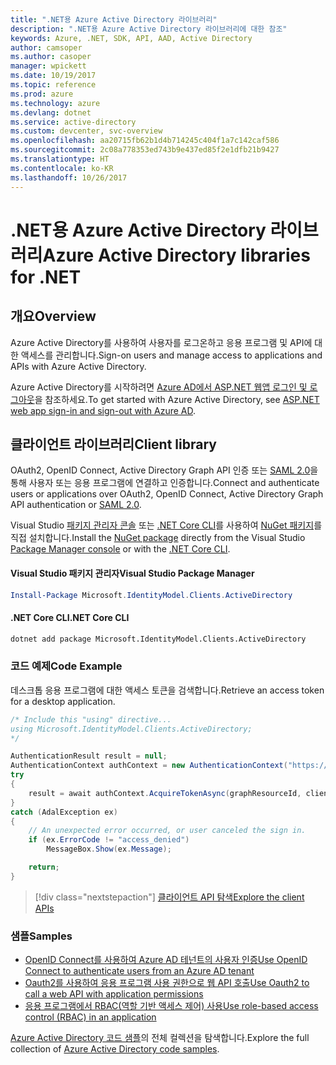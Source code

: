 ```yaml
---
title: ".NET용 Azure Active Directory 라이브러리"
description: ".NET용 Azure Active Directory 라이브러리에 대한 참조"
keywords: Azure, .NET, SDK, API, AAD, Active Directory
author: camsoper
ms.author: casoper
manager: wpickett
ms.date: 10/19/2017
ms.topic: reference
ms.prod: azure
ms.technology: azure
ms.devlang: dotnet
ms.service: active-directory
ms.custom: devcenter, svc-overview
ms.openlocfilehash: aa20715fb62b1d4b714245c404f1a7c142caf586
ms.sourcegitcommit: 2c08a778353ed743b9e437ed85f2e1dfb21b9427
ms.translationtype: HT
ms.contentlocale: ko-KR
ms.lasthandoff: 10/26/2017
---
```

# <a name="azure-active-directory-libraries-for-net"></a><span data-ttu-id="51447-104">.NET용 Azure Active Directory 라이브러리</span><span class="sxs-lookup"><span data-stu-id="51447-104">Azure Active Directory libraries for .NET</span></span>

## <a name="overview"></a><span data-ttu-id="51447-105">개요</span><span class="sxs-lookup"><span data-stu-id="51447-105">Overview</span></span>

<span data-ttu-id="51447-106">Azure Active Directory를 사용하여 사용자를 로그온하고 응용 프로그램 및 API에 대한 액세스를 관리합니다.</span><span class="sxs-lookup"><span data-stu-id="51447-106">Sign-on users and manage access to applications and APIs with Azure Active Directory.</span></span>

<span data-ttu-id="51447-107">Azure Active Directory를 시작하려면 [Azure AD에서 ASP.NET 웹앱 로그인 및 로그아웃](/azure/active-directory/develop/active-directory-devquickstarts-webapp-dotnet)을 참조하세요.</span><span class="sxs-lookup"><span data-stu-id="51447-107">To get started with Azure Active Directory, see [ASP.NET web app sign-in and sign-out with Azure AD](/azure/active-directory/develop/active-directory-devquickstarts-webapp-dotnet).</span></span>

## <a name="client-library"></a><span data-ttu-id="51447-108">클라이언트 라이브러리</span><span class="sxs-lookup"><span data-stu-id="51447-108">Client library</span></span>

<span data-ttu-id="51447-109">OAuth2, OpenID Connect, Active Directory Graph API 인증 또는 [SAML 2.0](https://docs.microsoft.com/azure/active-directory/develop/active-directory-saml-protocol-reference)을 통해 사용자 또는 응용 프로그램에 연결하고 인증합니다.</span><span class="sxs-lookup"><span data-stu-id="51447-109">Connect and authenticate users or applications over OAuth2, OpenID Connect, Active Directory Graph API authentication or [SAML 2.0](https://docs.microsoft.com/azure/active-directory/develop/active-directory-saml-protocol-reference).</span></span>

<span data-ttu-id="51447-110">Visual Studio [패키지 관리자 콘솔][PackageManager] 또는 [.NET Core CLI][DotNetCLI]를 사용하여 [NuGet 패키지](https://www.nuget.org/packages/Microsoft.Azure.Management.AppService.Fluent)를 직접 설치합니다.</span><span class="sxs-lookup"><span data-stu-id="51447-110">Install the [NuGet package](https://www.nuget.org/packages/Microsoft.Azure.Management.AppService.Fluent) directly from the Visual Studio [Package Manager console][PackageManager] or with the [.NET Core CLI][DotNetCLI].</span></span>

#### <a name="visual-studio-package-manager"></a><span data-ttu-id="51447-111">Visual Studio 패키지 관리자</span><span class="sxs-lookup"><span data-stu-id="51447-111">Visual Studio Package Manager</span></span>

```powershell
Install-Package Microsoft.IdentityModel.Clients.ActiveDirectory
```

#### <a name="net-core-cli"></a><span data-ttu-id="51447-112">.NET Core CLI</span><span class="sxs-lookup"><span data-stu-id="51447-112">.NET Core CLI</span></span>

```bash
dotnet add package Microsoft.IdentityModel.Clients.ActiveDirectory
```

### <a name="code-example"></a><span data-ttu-id="51447-113">코드 예제</span><span class="sxs-lookup"><span data-stu-id="51447-113">Code Example</span></span>

<span data-ttu-id="51447-114">데스크톱 응용 프로그램에 대한 액세스 토큰을 검색합니다.</span><span class="sxs-lookup"><span data-stu-id="51447-114">Retrieve an access token for a desktop application.</span></span>

```csharp
/* Include this "using" directive...
using Microsoft.IdentityModel.Clients.ActiveDirectory;
*/

AuthenticationResult result = null;
AuthenticationContext authContext = new AuthenticationContext("https://someauthority.com");
try
{
    result = await authContext.AcquireTokenAsync(graphResourceId, clientId, redirectUri, new PlatformParameters(PromptBehavior.Auto));
}
catch (AdalException ex)
{
    // An unexpected error occurred, or user canceled the sign in.
    if (ex.ErrorCode != "access_denied")
        MessageBox.Show(ex.Message);

    return;
}
```

> [!div class="nextstepaction"]
> [<span data-ttu-id="51447-115">클라이언트 API 탐색</span><span class="sxs-lookup"><span data-stu-id="51447-115">Explore the client APIs</span></span>](/dotnet/api/overview/azure/activedirectory/client)

### <a name="samples"></a><span data-ttu-id="51447-116">샘플</span><span class="sxs-lookup"><span data-stu-id="51447-116">Samples</span></span>

* [<span data-ttu-id="51447-117">OpenID Connect를 사용하여 Azure AD 테넌트의 사용자 인증</span><span class="sxs-lookup"><span data-stu-id="51447-117">Use OpenID Connect to authenticate users from an Azure AD tenant</span></span>](https://github.com/Azure-Samples/active-directory-dotnet-webapp-openidconnect)
* [<span data-ttu-id="51447-118">Oauth2를 사용하여 응용 프로그램 사용 권한으로 웹 API 호출</span><span class="sxs-lookup"><span data-stu-id="51447-118">Use Oauth2 to call a web API with application permissions</span></span>](https://github.com/Azure-Samples/active-directory-dotnet-webapp-webapi-oauth2-appidentity)
* [<span data-ttu-id="51447-119">응용 프로그램에서 RBAC(역할 기반 액세스 제어) 사용</span><span class="sxs-lookup"><span data-stu-id="51447-119">Use role-based access control (RBAC) in an application</span></span>](https://github.com/Azure-Samples/active-directory-dotnet-webapp-roleclaims)

<span data-ttu-id="51447-120">[Azure Active Directory 코드 샘플](/azure/active-directory/develop/active-directory-code-samples)의 전체 컬렉션을 탐색합니다.</span><span class="sxs-lookup"><span data-stu-id="51447-120">Explore the full collection of [Azure Active Directory code samples](/azure/active-directory/develop/active-directory-code-samples).</span></span>

[PackageManager]: https://docs.microsoft.com/nuget/tools/package-manager-console
[DotNetCLI]: https://docs.microsoft.com/dotnet/core/tools/dotnet-add-package
